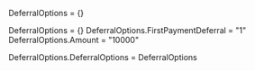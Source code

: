 DeferralOptions = {}


DeferralOptions = {}
DeferralOptions.FirstPaymentDeferral = "1"
DeferralOptions.Amount = "10000"

DeferralOptions.DeferralOptions = DeferralOptions
